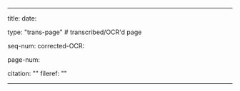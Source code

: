 
---

title: 
date:

type: "trans-page" # transcribed/OCR'd page

seq-num:
corrected-OCR:

page-num:


citation: ""
fileref: ""

---


